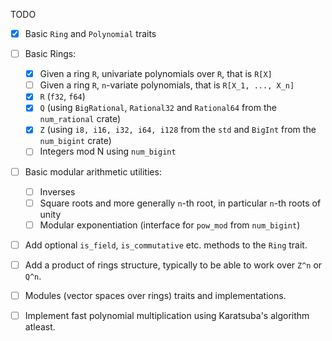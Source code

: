 TODO
- [x] Basic `Ring` and `Polynomial` traits
- [ ] Basic Rings:
    - [x] Given a ring `R`, univariate polynomials over `R`, that is `R[X]`
    - [ ] Given a ring `R`, `n`-variate polynomials, that is `R[X_1, ..., X_n]`
    - [x] `R` (`f32`, `f64`)
    - [x] `Q` (using `BigRational`, `Rational32` and `Rational64` from the `num_rational` crate)
    - [x] `Z` (using `i8, i16, i32, i64, i128` from the `std` and `BigInt` from the `num_bigint` crate)
    - [ ] Integers mod N using `num_bigint`
- [ ] Basic modular arithmetic utilities:
    - [ ] Inverses
    - [ ] Square roots and more generally `n`-th root, in particular `n`-th roots of unity
    - [ ] Modular exponentiation (interface for `pow_mod` from `num_bigint`)
- [ ] Add optional `is_field`, `is_commutative` etc. methods to the `Ring` trait.
- [ ] Add a product of rings structure, typically to be able to work over `Z^n` or `Q^n`.
- [ ] Modules (vector spaces over rings) traits and implementations.
- [ ] Implement fast polynomial multiplication using Karatsuba's algorithm atleast. 



